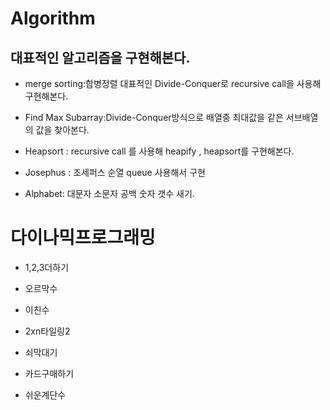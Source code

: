 # Algorithm



## 대표적인 알고리즘을 구현해본다.

* merge sorting:합병정렬 대표적인 Divide-Conquer로 recursive call을 사용해 구현해본다.

* Find Max Subarray:Divide-Conquer방식으로 배열중 최대값을 같은 서브배열의 값을 찾아본다.
 

* Heapsort : recursive call 를 사용해 heapify , heapsort를 구현해본다. 

* Josephus : 조세퍼스 순열 queue 사용해서 구현

* Alphabet: 대문자 소문자 공백 숫자 갯수 새기. 

# 다이나믹프로그래밍
* 1,2,3더하기

* 오르막수

* 이친수

* 2xn타일링2

* 쇠막대기

* 카드구매하기

* 쉬운계단수
